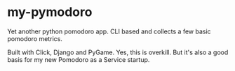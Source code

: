 # my-pymodoro
Yet another python pomodoro app. CLI based and collects a few basic pomodoro metrics.

Built with Click, Django and PyGame. Yes, this is overkill. But it's also a good basis for my new Pomodoro as a Service startup.
